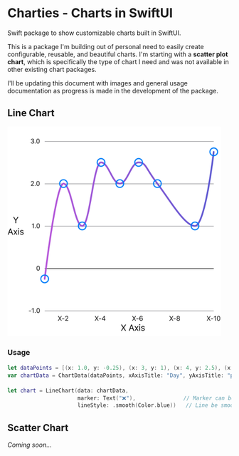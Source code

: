 # Charties - Charts in SwiftUI

Swift package to show customizable charts built in SwiftUI.

This is a package I'm building out of personal need to easily create configurable, reusable, and beautiful charts. I'm starting with a **scatter plot chart**, which is specifically the type of chart I need and was not available in other existing chart packages.

I'll be updating this document with images and general usage documentation as progress is made in the development of the package.

## Line Chart

![Line Chart - Example 1](./Resources/line_chart_ex1.png "Line Chart - Example 1")

### Usage
```swift
let dataPoints = [(x: 1.0, y: -0.25), (x: 3, y: 1), (x: 4, y: 2.5), (x: 6, y: 1), (x: 10, y: 2.75)]
var chartData = ChartData(dataPoints, xAxisTitle: "Day", yAxisTitle: "pH", yAxisMarkSize: 1)

let chart = LineChart(data: chartData,
                      marker: Text("❌"),               // Marker can be any view! Make sure to fix it's frame when needed. 
                      lineStyle: .smooth(Color.blue))   // Line be smooth or straigth. The line can be a color, gradient or any other `ShapeStyle`. 
```

## Scatter Chart

*Coming soon...*
